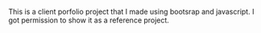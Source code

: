 This is a client porfolio project that I made using bootsrap and javascript. I got permission to show it as a reference project. 
